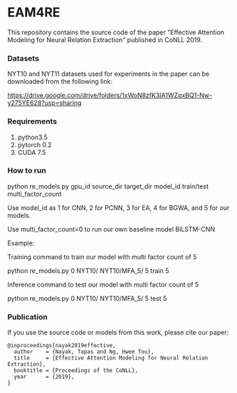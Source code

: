 # EAM4RE #

This repository contains the source code of the paper "Effective Attention Modeling for Neural Relation Extraction" published in CoNLL 2019.

### Datasets ###

NYT10 and NYT11 datasets used for experiments in the paper can be downloaded from the following link:

https://drive.google.com/drive/folders/1xWoN8zfK3IA1WZqxBQ1-Nw-y275YE628?usp=sharing

### Requirements ###

1) python3.5
2) pytorch 0.2
3) CUDA 7.5

### How to run ###

python re_models.py gpu_id source_dir target_dir model_id train/test multi_factor_count

Use model_id as 1 for CNN, 2 for PCNN, 3 for EA, 4 for BGWA, and 5 for our models.

Use multi_factor_count=0 to run our own baseline model BiLSTM-CNN

Example:

Training command to train our model with multi factor count of 5

python re_models.py 0 NYT10/ NYT10/MFA_5/ 5 train 5

Inference command to test our model with multi factor count of 5

python re_models.py 0 NYT10/ NYT10/MFA_5/ 5 test 5

### Publication ###

If you use the source code or models from this work, please cite our paper:

```
@inproceedings{nayak2019effective,
  author    = {Nayak, Tapas and Ng, Hwee Tou},
  title     = {Effective Attention Modeling for Neural Relation Extraction},
  booktitle = {Proceedings of the CoNLL},
  year      = {2019},
}
```


